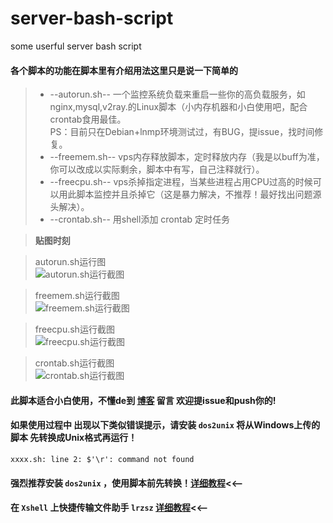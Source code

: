 # server-bash-script
some userful server bash script
#### 各个脚本的功能在脚本里有介绍用法这里只是说一下简单的  
>* --autorun.sh-- 一个监控系统负载来重启一些你的高负载服务，如nginx,mysql,v2ray.的Linux脚本（小内存机器和小白使用吧，配合crontab食用最佳。  
PS：目前只在Debian+lnmp环境测试过，有BUG，提issue，找时间修复。
>* --freemem.sh-- vps内存释放脚本，定时释放内存（我是以buff为准，你可以改成以实际剩余，脚本中有写，自己注释就行）。
>* --freecpu.sh-- vps杀掉指定进程，当某些进程占用CPU过高的时候可以用此脚本监控并且杀掉它（这是暴力解决，不推荐！最好找出问题源头解决）。  
>* --crontab.sh-- 用shell添加 crontab 定时任务  

>**贴图时刻**  


>autorun.sh运行图  
![autorun.sh运行截图](https://github.com/Mr-xn/server-bash-script/blob/master/img/autorun.sh%E8%BF%90%E8%A1%8C%E6%88%AA%E5%9B%BE.png?raw=true)  

>freemem.sh运行截图  
>![freemem.sh运行截图](https://github.com/Mr-xn/server-bash-script/blob/master/img/freemem.sh%E8%BF%90%E8%A1%8C%E6%88%AA%E5%9B%BE.png?raw=true) 

>freecpu.sh运行截图  
![freecpu.sh运行截图](https://raw.githubusercontent.com/Mr-xn/server-bash-script/master/img/freecpu.sh%E8%BF%90%E8%A1%8C%E6%88%AA%E5%9B%BE.png?raw=true)  

>crontab.sh运行截图  
![crontab.sh运行截图](https://github.com/Mr-xn/server-bash-script/blob/master/img/crontab.sh%E8%BF%90%E8%A1%8C%E6%88%AA%E5%9B%BE.png?raw=true)  

#### 此脚本适合小白使用，不懂de到 [博客](https://mrxn.net) 留言 欢迎提issue和push你的!

#### 如果使用过程中 出现以下类似错误提示，请安装 ``dos2unix`` 将从Windows上传的脚本 先转换成Unix格式再运行！  

`` xxxx.sh: line 2: $'\r': command not found ``   

#### 强烈推荐安装 ``dos2unix`` ，使用脚本前先转换！[详细教程](https://mrxn.net/jswz/570.html)<<——  

#### 在 ``Xshell`` 上快捷传输文件助手 ``lrzsz`` [详细教程](https://mrxn.net/Linux/542.html)<<——
